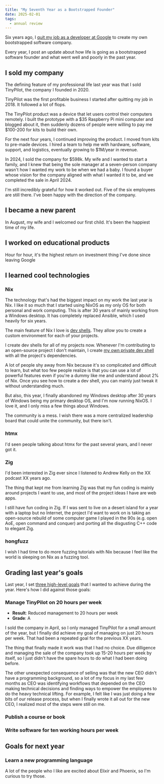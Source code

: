 ```yaml
---
title: "My Seventh Year as a Bootstrapped Founder"
date: 2025-02-01
tags:
  - annual review
---
```


Six years ago, I [quit my job as a developer at Google](/why-i-quit-google/) to create my own bootstrapped software company.

Every year, I post an update about how life is going as a bootstrapped software founder and what went well and poorly in the past year.

## I sold my company

The defining feature of my professional life last year was that I sold TinyPilot, the company I founded in 2020.

TinyPilot was the first profitable business I started after quitting my job in 2018. It followed a lot of flops.

The TinyPilot product was a device that let users control their computers remotely. I built the prototype with a $35 Raspberry Pi mini computer and blogged about it, then suddenly dozens of people were willing to pay me $100-200 for kits to build their own.

For the next four years, I continued improving the product. I moved from kits to pre-made devices. I hired a team to help me with hardware, software, support, and logistics, eventually growing to $1M/year in revenue.

In 2024, I sold the company for $598k. My wife and I wanted to start a family, and I knew that being the sole manager at a seven-person company wasn't how I wanted my work to be when we had a baby. I found a buyer whose vision for the company aligned with what I wanted it to be, and we completed the sale in April 2024.

I'm still incredibly grateful for how it worked out. Five of the six employees are still there. I've been happy with the direction of the company.

## I became a new parent

In August, my wife and I welcomed our first child. It's been the happiest time of my life.

## I worked on educational products

Hour for hour, it's the highest return on investment thing I've done since leaving Google

## I learned cool technologies

### Nix

The technology that's had the biggest impact on my work the last year is Nix. I like it so much that I started using NixOS as my only OS for both personal and work computing. This is after 30 years of mainly working from a Windows desktop. It has completely replaced Ansible, which I used heavily for six years.

The main feature of Nix I love is [dev shells](/notes/nix-dev-environment/). They allow you to create a custom environment for each of your projects.

I create dev shells for all of my projects now. Whenever I'm contributing to an open-source project I don't maintain, I create [my own private dev shell](/notes/use-nix-flake-without-git/) with all the project's dependencies.

A lot of people shy away from Nix because it's so complicated and difficult to learn, but what too few people realize is that you can use a lot of powerful features even if you're a dummy like me and understand about 2% of Nix. Once you see how to create a dev shell, you can mainly just tweak it without understanding much.

But also, this year, I finally abandoned my Windows desktop after 30 years of Windows being my primary desktop OS, and I'm now running NixOS. I love it, and I only miss a few things about Windows.

The community is a mess. I wish there was a more centralized leadership board that could unite the community, but there isn't.

### htmx

I'd seen people talking about htmx for the past several years, and I never got it.

### Zig

I'd been interested in Zig ever since I listened to Andrew Kelly on the XX podcast XX years ago.

The thing that kept me from learning Zig was that my fun coding is mainly around projects I want to use, and most of the project ideas I have are web apps.

I still have fun coding in Zig. If I was sent to live on a desert island for a year with a laptop but no Internet, the project I'd want to work on is taking an open-source rebuild of some computer game I played in the 90s (e.g. open AoE, open command and conquer) and porting all the disgusting C++ code to elegant Zig.

### hongfuzz

I wish I had time to do more fuzzing tutorials with Nix because I feel like the world is sleeping on Nix as a fuzzing tool.

## Grading last year's goals

Last year, I set [three high-level goals](/solo-developer-year-6/#goals-for-year-seven) that I wanted to achieve during the year. Here's how I did against those goals:

### Manage TinyPilot on 20 hours per week

- **Result**: Reduced management to 20 hours per week
- **Grade**: A

I sold the company in April, so I only managed TinyPilot for a small amount of the year, but I finally did achieve my goal of managing on just 20 hours per week. That had been a repeated goal for the previous XX years.

The thing that finally made it work was that I had no choice. Due dilligence and managing the sale of the company took up 15-20 hours per week by itself, so I just didn't have the spare hours to do what I had been doing before.

The other unexpected consequence of selling was that the new CEO didn't have a programming background, so a lot of my focus in my last few months as CEO was identifying workflows that depended on the CEO making technical decisions and finding ways to empower the employees to do the heavy technical lifting. For example, I felt like I was just doing a few bits of our release process, but when I finally wrote it all out for the new CEO, I realized most of the steps were still on me.

### Publish a course or book

### Write software for ten working hours per week

## Goals for next year

### Learn a new programming language

A lot of the people who I like are excited about Elixir and Phoenix, so I'm curious to try those.

